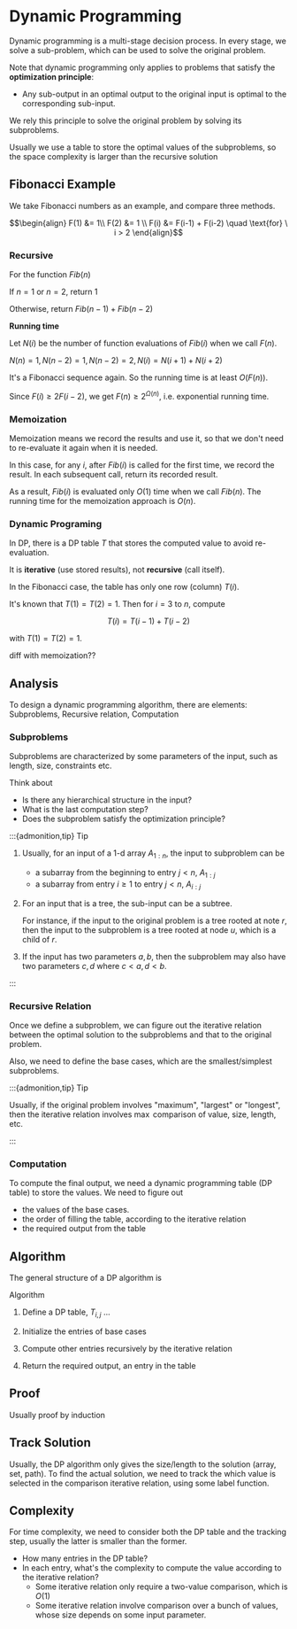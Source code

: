 # Dynamic Programming

Dynamic programming is a multi-stage decision process. In every stage, we solve a sub-problem, which can be used to solve the original problem.

Note that dynamic programming only applies to problems that satisfy the **optimization principle**:

- Any sub-output in an optimal output to the original input is optimal to the corresponding sub-input.

We rely this principle to solve the original problem by solving its subproblems.

Usually we use a table to store the optimal values of the subproblems, so the space complexity is larger than the recursive solution

## Fibonacci Example

We take Fibonacci numbers as an example, and compare three methods.

$$\begin{align}
F(1) &= 1\\
F(2) &= 1 \\
F(i) &= F(i-1) + F(i-2) \quad \text{for} \ i > 2
\end{align}$$

### Recursive

For the function $Fib(n)$

If $n=1$ or $n=2$, return $1$

Otherwise, return $Fib(n-1) + Fib(n-2)$

**Running time**

Let $N(i)$ be the number of function evaluations of $Fib(i)$ when we call $F(n)$.

$N(n)=1, N(n-2)=1, N(n-2)=2, N(i) = N(i+1) + N(i+2)$

It's a Fibonacci sequence again. So the running time is at least $O(F(n))$.

Since $F(i) \ge 2F(i-2)$, we get $F(n) \ge 2^ {\Omega(n)}$, i.e. exponential running time.

### Memoization

Memoization means we record the results and use it, so that we don't need to re-evaluate it again when it is needed.

In this case, for any $i$, after $Fib(i)$ is called for the first time, we record the result. In each subsequent call, return its recorded result.

As a result, $Fib(i)$ is evaluated only $O(1)$ time when we call $Fib(n)$. The running time for the memoization approach is $O(n)$.

### Dynamic Programing

In DP, there is a DP table $T$ that stores the computed value to avoid re-evaluation.

It is **iterative** (use stored results), not **recursive** (call itself).

In the Fibonacci case, the table has only one row (column) $T(i)$.

It's known that $T(1) = T(2) = 1$. Then for $i=3$ to $n$, compute

$$
T(i) = T(i-1) + T(i-2)
$$

with $T(1) = T(2) = 1$.


diff with memoization??

## Analysis

To design a dynamic programming algorithm, there are elements: Subproblems, Recursive relation, Computation

### Subproblems

Subproblems are characterized by some parameters of the input, such as length, size, constraints etc.

Think about

- Is there any hierarchical structure in the input?
- What is the last computation step?
- Does the subproblem satisfy the optimization principle?


:::{admonition,tip} Tip

1. Usually, for an input of a 1-d array $A_{1:n}$, the input to subproblem can be

    - a subarray from the beginning to entry $j<n$, $A_{1:j}$
    - a subarray from entry $i\ge 1$ to entry $j<n$, $A_{i:j}$

1. For an input that is a tree, the sub-input can be a subtree.

    For instance, if the input to the original problem is a tree rooted at note $r$, then the input to the subproblem is a tree rooted at node $u$, which is a child of $r$.

1. If the input has two parameters $a,b$, then the subproblem may also have two parameters $c,d$ where $c<a, d<b$.

:::


### Recursive Relation

Once we define a subproblem, we can figure out the iterative relation between the optimal solution to the subproblems and that to the original problem.

Also, we need to define the base cases, which are the smallest/simplest subproblems.


:::{admonition,tip} Tip

Usually, if the original problem involves "maximum", "largest" or "longest", then the iterative relation involves $\max$ comparison of value, size, length, etc.

:::

### Computation

To compute the final output, we need a dynamic programming table (DP table) to store the values. We need to figure out

- the values of the base cases.
- the order of filling the table, according to the iterative relation
- the required output from the table




## Algorithm

The general structure of a DP algorithm is

Algorithm

1. Define a DP table, $T_{i,j}$ ...

1. Initialize the entries of base cases

1. Compute other entries recursively by the iterative relation

1. Return the required output, an entry in the table

## Proof

Usually proof by induction


## Track Solution

Usually, the DP algorithm only gives the size/length to the solution (array, set, path). To find the actual solution, we need to track the which value is selected in the comparison iterative relation, using some label function.

## Complexity

For time complexity, we need to consider both the DP table and the tracking step, usually the latter is smaller than the former.

- How many entries in the DP table?
- In each entry, what's the complexity to compute the value according to the iterative relation?
  - Some iterative relation only require a two-value comparison, which is $O(1)$
  - Some iterative relation involve comparison over a bunch of values, whose size depends on some input parameter.
